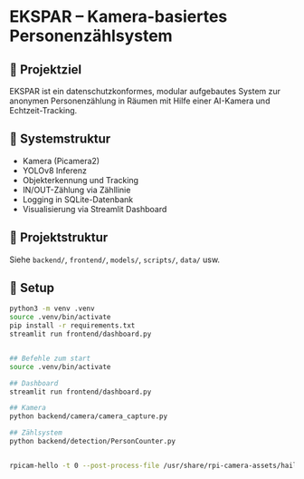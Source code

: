 # EKSPAR – Kamera-basiertes Personenzählsystem

## 📌 Projektziel

EKSPAR ist ein datenschutzkonformes, modular aufgebautes System zur anonymen Personenzählung in Räumen mit Hilfe einer AI-Kamera und Echtzeit-Tracking.

## 🔧 Systemstruktur

- Kamera (Picamera2)
- YOLOv8 Inferenz
- Objekterkennung und Tracking
- IN/OUT-Zählung via Zähllinie
- Logging in SQLite-Datenbank
- Visualisierung via Streamlit Dashboard

## 📁 Projektstruktur

Siehe `backend/`, `frontend/`, `models/`, `scripts/`, `data/` usw.

## 🚀 Setup

```bash
python3 -m venv .venv
source .venv/bin/activate
pip install -r requirements.txt
streamlit run frontend/dashboard.py


## Befehle zum start
source .venv/bin/activate

## Dashboard
streamlit run frontend/dashboard.py

## Kamera
python backend/camera/camera_capture.py

## Zählsystem
python backend/detection/PersonCounter.py


rpicam-hello -t 0 --post-process-file /usr/share/rpi-camera-assets/hailo_yolov8_inference.json